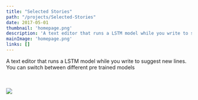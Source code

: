 ```yaml
---
title: "Selected Stories"
path: "/projects/Selected-Stories"
date: 2017-05-01
thumbnail: 'homepage.png'
description: 'A text editor that runs a LSTM model while you write to suggest new lines. You can switch between different pretrained models. Everything runs in the browser using tensorflow.js.'
mainImage: 'homepage.png'
links: []
---
```


A text editor that runs a LSTM model while you write to suggest new lines. You can switch between different pre trained models

<div style='margin: 3rem 0px 3rem 0px;'>
  <img src='https://github.com/cvalenzuela/Selected_Stories/raw/master/public/images/newdemo.gif?raw=true' src='Uncanny demo'>
</div>
